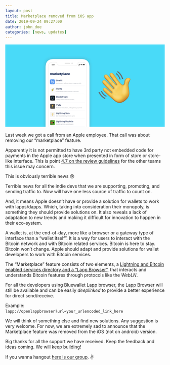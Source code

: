 ```yaml
---
layout: post
title: Marketplace removed from iOS app
date: 2019-09-24 09:27:00
author: john_doe
categories: [news, updates]
---
```


![](/uploads/blog/1__0AjNYIYaPUiDuS5OVtcS6g.png)

Last week we got a call from an Apple employee. That call was about removing our “marketplace” feature.

Apparently it is not permitted to have 3rd party not embedded code for payments in the Apple app store when presented in form of store or store-like interface. This is point [4.7 on the review guidelines](https://developer.apple.com/app-store/review/guidelines/) for the other teams this issue may concern.

This is obviously terrible news 😢

Terrible news for all the indie devs that we are supporting, promoting, and sending traffic to. Now will have one less source of traffic to count on.

And, it means Apple doesn’t have or provide a solution for wallets to work with lapps/dapps. Which, taking into consideration their monopoly, is something they should provide solutions on. It also reveals a lack of adaptation to new trends and making it difficult for innovation to happen in their eco-system.

A wallet is, at the end-of-day, more like a browser or a gateway type of interface than a “wallet itself”. It is a way for users to interact with the Bitcoin network and with Bitcoin related services. Bitcoin is here to stay. Bitcoin won’t change. Apple should adapt and provide solutions for wallet developers to work with Bitcoin services.

The “Marketplace” feature consists of two elements, a [Lightning and Bitcoin enabled services directory and a “Lapp Browser”](https://bluewallet.io/lapps), that interacts and understands Bitcoin features through protocols like the _WebLN_.

For all the developers using Bluewallet Lapp browser, the Lapp Browser will still be available and can be easily _deeplinked_ to provide a better experience for direct send/receive.

Example:  
`lapp://openlappbrowser?url=your_urlencoded_link_here`

We will think of something else and find new solutions. Any suggestion is very welcome. For now, we are extremely sad to announce that the Marketplace feature was removed from the iOS (not on android) version.

Big thanks for all the support we have received. Keep the feedback and ideas coming. We will keep building!

If you wanna hangout [here is our group](https://t.me/bluewallet). ✌️